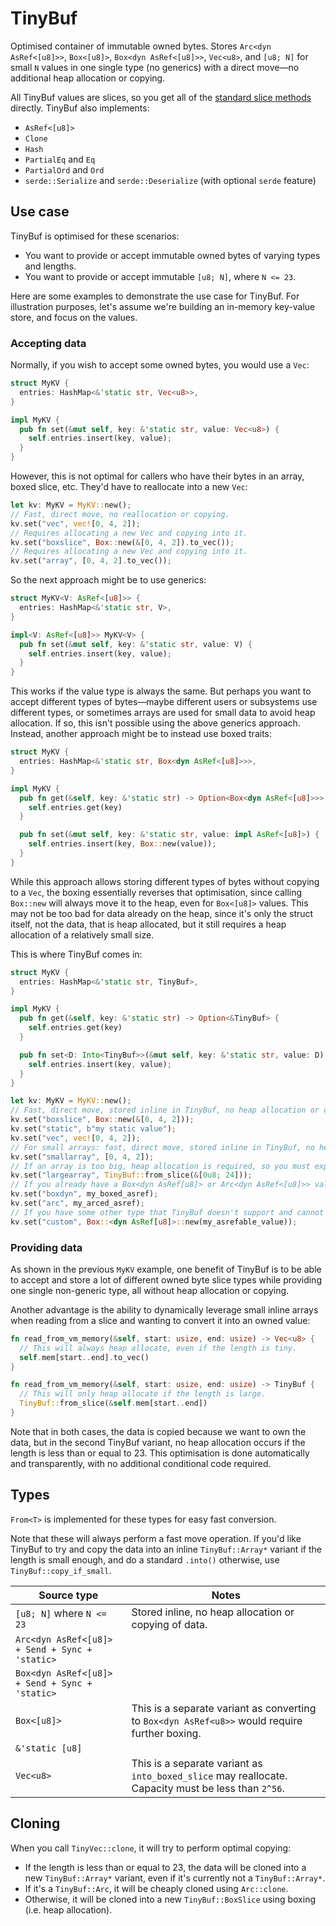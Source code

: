 # TinyBuf

Optimised container of immutable owned bytes. Stores `Arc<dyn AsRef<[u8]>>`, `Box<[u8]>`, `Box<dyn AsRef<[u8]>>`, `Vec<u8>`, and `[u8; N]` for small `N` values in one single type (no generics) with a direct move—no additional heap allocation or copying.

All TinyBuf values are slices, so you get all of the [standard slice methods](https://doc.rust-lang.org/std/primitive.slice.html) directly. TinyBuf also implements:

- `AsRef<[u8]>`
- `Clone`
- `Hash`
- `PartialEq` and `Eq`
- `PartialOrd` and `Ord`
- `serde::Serialize` and `serde::Deserialize` (with optional `serde` feature)

## Use case

TinyBuf is optimised for these scenarios:

- You want to provide or accept immutable owned bytes of varying types and lengths.
- You want to provide or accept immutable `[u8; N]`, where `N <= 23`.

Here are some examples to demonstrate the use case for TinyBuf. For illustration purposes, let's assume we're building an in-memory key-value store, and focus on the values.

### Accepting data

Normally, if you wish to accept some owned bytes, you would use a `Vec`:

```rust
struct MyKV {
  entries: HashMap<&'static str, Vec<u8>>,
}

impl MyKV {
  pub fn set(&mut self, key: &'static str, value: Vec<u8>) {
    self.entries.insert(key, value);
  }
}
```

However, this is not optimal for callers who have their bytes in an array, boxed slice, etc. They'd have to reallocate into a new `Vec`:

```rust
let kv: MyKV = MyKV::new();
// Fast, direct move, no reallocation or copying.
kv.set("vec", vec![0, 4, 2]);
// Requires allocating a new Vec and copying into it.
kv.set("boxslice", Box::new(&[0, 4, 2]).to_vec());
// Requires allocating a new Vec and copying into it.
kv.set("array", [0, 4, 2].to_vec());
```

So the next approach might be to use generics:

```rust
struct MyKV<V: AsRef<[u8]>> {
  entries: HashMap<&'static str, V>,
}

impl<V: AsRef<[u8]>> MyKV<V> {
  pub fn set(&mut self, key: &'static str, value: V) {
    self.entries.insert(key, value);
  }
}
```

This works if the value type is always the same. But perhaps you want to accept different types of bytes—maybe different users or subsystems use different types, or sometimes arrays are used for small data to avoid heap allocation. If so, this isn't possible using the above generics approach. Instead, another approach might be to instead use boxed traits:

```rust
struct MyKV {
  entries: HashMap<&'static str, Box<dyn AsRef<[u8]>>>,
}

impl MyKV {
  pub fn get(&self, key: &'static str) -> Option<Box<dyn AsRef<[u8]>>> {
    self.entries.get(key)
  }

  pub fn set(&mut self, key: &'static str, value: impl AsRef<[u8]>) {
    self.entries.insert(key, Box::new(value));
  }
}
```

While this approach allows storing different types of bytes without copying to a `Vec`, the boxing essentially reverses that optimisation, since calling `Box::new` will always move it to the heap, even for `Box<[u8]>` values. This may not be too bad for data already on the heap, since it's only the struct itself, not the data, that is heap allocated, but it still requires a heap allocation of a relatively small size.

This is where TinyBuf comes in:

```rust
struct MyKV {
  entries: HashMap<&'static str, TinyBuf>,
}

impl MyKV {
  pub fn get(&self, key: &'static str) -> Option<&TinyBuf> {
    self.entries.get(key)
  }

  pub fn set<D: Into<TinyBuf>>(&mut self, key: &'static str, value: D) {
    self.entries.insert(key, value);
  }
}

let kv: MyKV = MyKV::new();
// Fast, direct move, stored inline in TinyBuf, no heap allocation or copying of data.
kv.set("boxslice", Box::new(&[0, 4, 2]));
kv.set("static", b"my static value");
kv.set("vec", vec![0, 4, 2]);
// For small arrays: fast, direct move, stored inline in TinyBuf, no heap allocation or copying of data.
kv.set("smallarray", [0, 4, 2]);
// If an array is too big, heap allocation is required, so you must explicitly opt in.
kv.set("largearray", TinyBuf::from_slice(&[0u8; 24]));
// If you already have a Box<dyn AsRef[u8]> or Arc<dyn AsRef<[u8]>> value, TinyBuf will accept it too.
kv.set("boxdyn", my_boxed_asref);
kv.set("arc", my_arced_asref);
// If you have some other type that TinyBuf doesn't support and cannot convert it to one of the supported types, you can created a boxed trait value, which will require heap allocation.
kv.set("custom", Box::<dyn AsRef[u8]>::new(my_asrefable_value));
```

### Providing data

As shown in the previous `MyKV` example, one benefit of TinyBuf is to be able to accept and store a lot of different owned byte slice types while providing one single non-generic type, all without heap allocation or copying.

Another advantage is the ability to dynamically leverage small inline arrays when reading from a slice and wanting to convert it into an owned value:

```rust
fn read_from_vm_memory(&self, start: usize, end: usize) -> Vec<u8> {
  // This will always heap allocate, even if the length is tiny.
  self.mem[start..end].to_vec()
}

fn read_from_vm_memory(&self, start: usize, end: usize) -> TinyBuf {
  // This will only heap allocate if the length is large.
  TinyBuf::from_slice(&self.mem[start..end])
}
```

Note that in both cases, the data is copied because we want to own the data, but in the second TinyBuf variant, no heap allocation occurs if the length is less than or equal to 23. This optimisation is done automatically and transparently, with no additional conditional code required.

## Types

`From<T>` is implemented for these types for easy fast conversion.

Note that these will always perform a fast move operation. If you'd like TinyBuf to try and copy the data into an inline `TinyBuf::Array*` variant if the length is small enough, and do a standard `.into()` otherwise, use `TinyBuf::copy_if_small`.

|Source type|Notes|
|---|---|
|`[u8; N]` where `N <= 23`|Stored inline, no heap allocation or copying of data.|
|`Arc<dyn AsRef<[u8]> + Send + Sync + 'static>`||
|`Box<dyn AsRef<[u8]> + Send + Sync + 'static>`||
|`Box<[u8]>`|This is a separate variant as converting to `Box<dyn AsRef<u8>>` would require further boxing.|
|`&'static [u8]`||
|`Vec<u8>`|This is a separate variant as `into_boxed_slice` may reallocate. Capacity must be less than `2^56`.|

## Cloning

When you call `TinyVec::clone`, it will try to perform optimal copying:

- If the length is less than or equal to 23, the data will be cloned into a new `TinyBuf::Array*` variant, even if it's currently not a `TinyBuf::Array*`.
- If it's a `TinyBuf::Arc`, it will be cheaply cloned using `Arc::clone`.
- Otherwise, it will be cloned into a new `TinyBuf::BoxSlice` using boxing (i.e. heap allocation).
